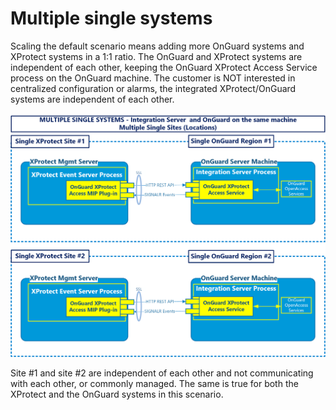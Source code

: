 # Multiple single systems

Scaling the default scenario means adding more OnGuard systems and XProtect systems in a 1:1 ratio. The OnGuard and XProtect systems are independent of each other, keeping the OnGuard XProtect Access Service process on the OnGuard machine. The customer is NOT interested in centralized configuration or alarms, the integrated XProtect/OnGuard systems are independent of each other.

![MultipleSystems](img/MultiSingleSys.png)

Site #1 and site #2 are independent of each other and not communicating with each other, or commonly managed.  The same is true for both the XProtect and the OnGuard systems in this scenario.